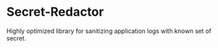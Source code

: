 # Secret-Redactor
Highly optimized library for sanitizing application logs with known set of secret.
